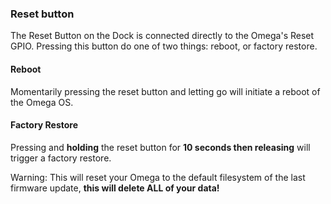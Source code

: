 ### Reset button

The Reset Button on the Dock is connected directly to the Omega's Reset GPIO. Pressing this button do one of two things: reboot, or factory restore.

#### Reboot

Momentarily pressing the reset button and letting go will initiate a reboot of the Omega OS.

#### Factory Restore

Pressing and **holding** the reset button for **10 seconds then releasing** will trigger a factory restore.

Warning: This will reset your Omega to the default filesystem of the last firmware update, **this will delete ALL of your data!**
